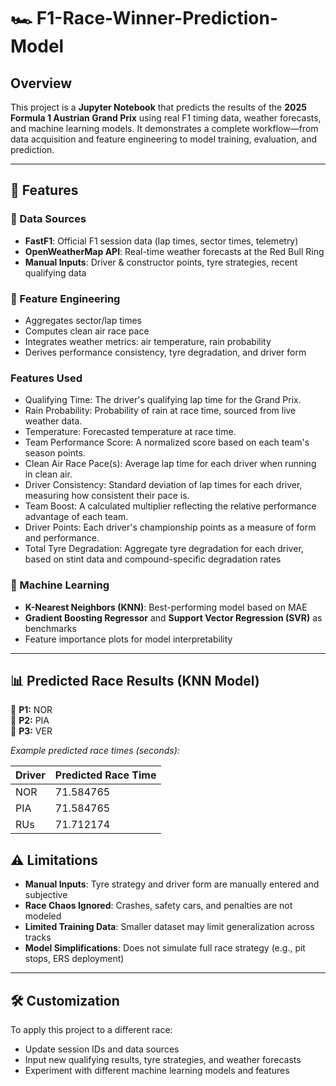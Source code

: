 # 🏎️ F1-Race-Winner-Prediction-Model

## Overview

This project is a **Jupyter Notebook** that predicts the results of the **2025 Formula 1 Austrian Grand Prix** using real F1 timing data, weather forecasts, and machine learning models. It demonstrates a complete workflow—from data acquisition and feature engineering to model training, evaluation, and prediction.

---

## 🚀 Features

### 📡 Data Sources

- **FastF1**: Official F1 session data (lap times, sector times, telemetry)
- **OpenWeatherMap API**: Real-time weather forecasts at the Red Bull Ring
- **Manual Inputs**: Driver & constructor points, tyre strategies, recent qualifying data

### 🔧 Feature Engineering

- Aggregates sector/lap times
- Computes clean air race pace
- Integrates weather metrics: air temperature, rain probability
- Derives performance consistency, tyre degradation, and driver form

### Features Used
- Qualifying Time: The driver's qualifying lap time for the Grand Prix.
- Rain Probability: Probability of rain at race time, sourced from live weather data.
- Temperature: Forecasted temperature at race time.
- Team Performance Score: A normalized score based on each team's season points.
- Clean Air Race Pace(s): Average lap time for each driver when running in clean air.
- Driver Consistency: Standard deviation of lap times for each driver, measuring how consistent their pace is.
- Team Boost: A calculated multiplier reflecting the relative performance advantage of each team.
- Driver Points: Each driver's championship points as a measure of form and performance.
- Total Tyre Degradation: Aggregate tyre degradation for each driver, based on stint data and compound-specific degradation rates

### 🤖 Machine Learning

- **K-Nearest Neighbors (KNN)**: Best-performing model based on MAE
- **Gradient Boosting Regressor** and **Support Vector Regression (SVR)** as benchmarks
- Feature importance plots for model interpretability

---

## 📊 Predicted Race Results (KNN Model)
🥇 **P1:** NOR  
🥈 **P2:** PIA  
🥉 **P3:** VER 

*Example predicted race times (seconds):*

| Driver | Predicted Race Time|
|--------|--------------------|
| NOR    | 71.584765          |
| PIA    | 71.584765          |
| RUs    | 71.712174          |

## ⚠️ Limitations

- **Manual Inputs**: Tyre strategy and driver form are manually entered and subjective
- **Race Chaos Ignored**: Crashes, safety cars, and penalties are not modeled
- **Limited Training Data**: Smaller dataset may limit generalization across tracks
- **Model Simplifications**: Does not simulate full race strategy (e.g., pit stops, ERS deployment)

---

## 🛠️ Customization

To apply this project to a different race:

- Update session IDs and data sources
- Input new qualifying results, tyre strategies, and weather forecasts
- Experiment with different machine learning models and features







